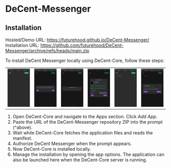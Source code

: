 # DeCent-Messenger

## Installation

Hosted/Demo URL: https://futurehood.github.io/DeCent-Messenger/
<br>
Installation URL: https://github.com/futurehood/DeCent-Messenger/archive/refs/heads/main.zip

To install DeCent Messenger locally using DeCent-Core, follow these steps:

<table>
  <tr>
    <td>
      <img src="readme/decent-messenger-install-1.png">
    </td>
    <td>
      <img src="readme/decent-messenger-install-2.png">
    </td>
    <td>
      <img src="readme/decent-messenger-install-3.png">
    </td>
    <td>
      <img src="readme/decent-messenger-install-4.png">
    </td>
    <td>
      <img src="readme/decent-messenger-install-5.png">
    </td>
    <td>
      <img src="readme/decent-messenger-install-6.png">
    </td>
  </tr>
</table>

1. Open DeCent-Core and navigate to the Apps section. Click *Add App*.
2. Paste the URL of the DeCent-Messenger repository ZIP into the prompt (^above).
3. Wait while DeCent-Core fetches the application files and reads the manifest.
4. Authorize DeCent Messenger when the prompt appears.
5. Now DeCent-Core is installed locally.
6. Manage the installation by opening the app options. The application can also be launched here when the DeCent-Core server is running.

